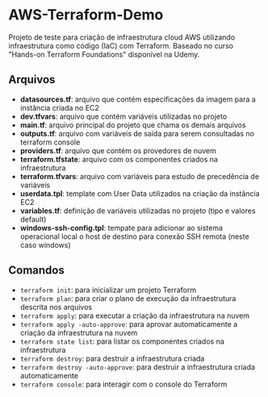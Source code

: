 # AWS-Terraform-Demo

Projeto de teste para criação de infraestrutura cloud AWS utilizando infraestrutura como código (IaC) com Terraform.
Baseado no curso "Hands-on Terraform Foundations" disponível na Udemy.

## Arquivos

- **datasources.tf**: arquivo que contém especificações da imagem para a instância criada no EC2
- **dev.tfvars**: arquivo que contém variáveis utilizadas no projeto
- **main.tf**: arquivo principal do projeto que chama os demais arquivos
- **outputs.tf**: arquivo com variáveis de saída para serem consultadas no terraform console
- **providers.tf**: arquivo que contém os provedores de nuvem
- **terraform.tfstate**: arquivo com os componentes criados na infraestrutura
- **terraform.tfvars**: arquivo com variáveis para estudo de precedência de variáveis
- **userdata.tpl**: template com User Data utilizados na criação da instância EC2
- **variables.tf**: definição de variáveis utilizadas no projeto (tipo e valores default)
- **windows-ssh-config.tpl**: tempate para adicionar ao sistema operacional local o host de destino para conexão SSH remota (neste caso windows)

## Comandos

- ```terraform init```: para inicializar um projeto Terraform
- ```terraform plan```: para criar o plano de execução da infraestrutura descrita nos arquivos
- ```terraform apply```: para executar a criação da infraestrutura na nuvem
- ```terraform apply -auto-approve```: para aprovar automaticamente a criação da infraestrutura na nuvem
- ```terraform state list```: para listar os componentes criados na infraestrutura
- ```terraform destroy```: para destruir a infraestrutura criada
- ```terraform destroy -auto-approve```: para destruir a infraestrutura criada automaticamente
- ```terraform console```: para interagir com o console do Terraform
